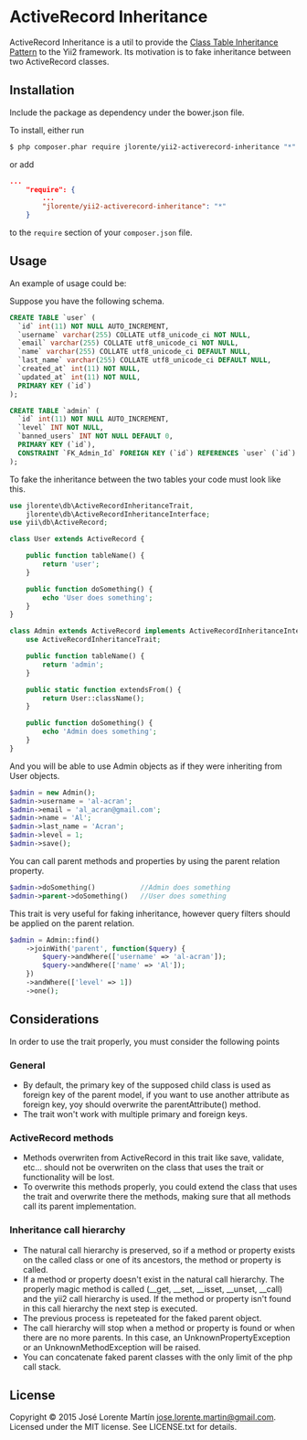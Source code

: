 ActiveRecord Inheritance
========================

ActiveRecord Inheritance is a util to provide the [Class Table Inheritance Pattern](http://martinfowler.com/eaaCatalog/classTableInheritance.html) to the Yii2 framework. Its motivation is to fake inheritance between two ActiveRecord classes.

## Installation

Include the package as dependency under the bower.json file.

To install, either run

```bash
$ php composer.phar require jlorente/yii2-activerecord-inheritance "*"
```

or add

```json
...
    "require": {
        ...
        "jlorente/yii2-activerecord-inheritance": "*"
    }
```

to the ```require``` section of your `composer.json` file.

## Usage

An example of usage could be:

Suppose you have the following schema.
```sql
CREATE TABLE `user` (
  `id` int(11) NOT NULL AUTO_INCREMENT,
  `username` varchar(255) COLLATE utf8_unicode_ci NOT NULL,
  `email` varchar(255) COLLATE utf8_unicode_ci NOT NULL,
  `name` varchar(255) COLLATE utf8_unicode_ci DEFAULT NULL,
  `last_name` varchar(255) COLLATE utf8_unicode_ci DEFAULT NULL,
  `created_at` int(11) NOT NULL,
  `updated_at` int(11) NOT NULL,
  PRIMARY KEY (`id`)
);

CREATE TABLE `admin` (
  `id` int(11) NOT NULL AUTO_INCREMENT,
  `level` INT NOT NULL,
  `banned_users` INT NOT NULL DEFAULT 0,
  PRIMARY KEY (`id`),
  CONSTRAINT `FK_Admin_Id` FOREIGN KEY (`id`) REFERENCES `user` (`id`) ON DELETE CASCADE ON UPDATE CASCADE,
);
```

To fake the inheritance between the two tables your code must look like this.

```php
use jlorente\db\ActiveRecordInheritanceTrait,
    jlorente\db\ActiveRecordInheritanceInterface;
use yii\db\ActiveRecord;

class User extends ActiveRecord {

    public function tableName() {
        return 'user';
    }

    public function doSomething() {
        echo 'User does something';
    }
}

class Admin extends ActiveRecord implements ActiveRecordInheritanceInterface {
    use ActiveRecordInheritanceTrait;

    public function tableName() {
        return 'admin';
    }

    public static function extendsFrom() {
        return User::className();
    }

    public function doSomething() {
        echo 'Admin does something';
    }
}
```

And you will be able to use Admin objects as if they were inheriting from User objects.

```php
$admin = new Admin();
$admin->username = 'al-acran';
$admin->email = 'al_acran@gmail.com';
$admin->name = 'Al';
$admin->last_name = 'Acran';
$admin->level = 1;
$admin->save();
```

You can call parent methods and properties by using the parent relation property.
```php
$admin->doSomething()           //Admin does something
$admin->parent->doSomething()   //User does something
```

This trait is very useful for faking inheritance, however query filters should be applied on the parent relation.
```php
$admin = Admin::find()
    ->joinWith('parent', function($query) {
        $query->andWhere(['username' => 'al-acran']);
        $query->andWhere(['name' => 'Al']);
    })
    ->andWhere(['level' => 1])
    ->one();
```

## Considerations
In order to use the trait properly, you must consider the following points

### General
* By default, the primary key of the supposed child class is used as foreign key of the parent model, if you want to use another attribute as foreign key, yoy should overwrite the parentAttribute() method.
* The trait won't work with multiple primary and foreign keys.

### ActiveRecord methods
* Methods overwriten from ActiveRecord in this trait like save, validate, etc... should not be overwriten on the class that uses the trait or functionality will be lost. 
* To overwrite this methods properly, you could extend the class that uses the trait and overwrite there the methods, making sure that all methods call its parent implementation.

### Inheritance call hierarchy
* The natural call hierarchy is preserved, so if a method or property exists on the called class or one of its ancestors, the method or property is called.
* If a method or property doesn't exist in the natural call hierarchy. The properly magic method is called (__get, __set, __isset, __unset, __call) and the yii2 call hierarchy is used. If the method or property isn't found in this call hierarchy the next step is executed.
* The previous process is repeteated for the faked parent object.
* The call hierarchy will stop when a method or property is found or when there are no more parents. In this case, an UnknownPropertyException or an UnknownMethodException will be raised.
* You can concatenate faked parent classes with the only limit of the php call stack.

## License 
Copyright &copy; 2015 José Lorente Martín <jose.lorente.martin@gmail.com>.
Licensed under the MIT license. See LICENSE.txt for details.
